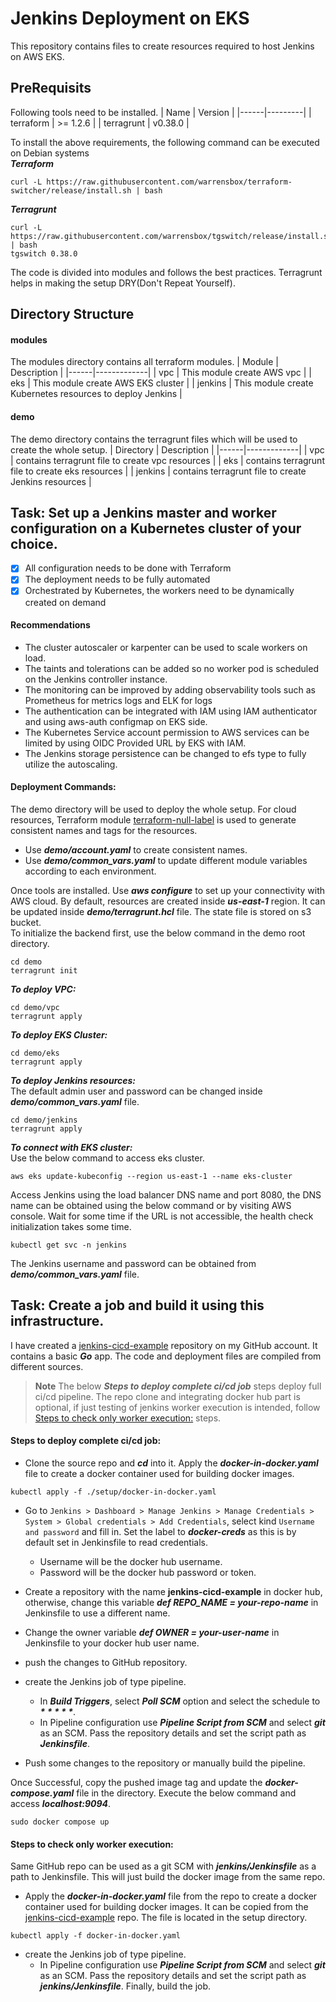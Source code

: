 # Jenkins Deployment on EKS
This repository contains files to create resources required to host Jenkins on AWS EKS.

## PreRequisits
Following tools need to be installed.
| Name | Version |
|------|---------|
| terraform | >= 1.2.6 |
| terragrunt | v0.38.0 |

To install the above requirements, the following command can be executed on Debian systems  
***Terraform***
```
curl -L https://raw.githubusercontent.com/warrensbox/terraform-switcher/release/install.sh | bash
```

***Terragrunt***
```
curl -L https://raw.githubusercontent.com/warrensbox/tgswitch/release/install.sh | bash
tgswitch 0.38.0
```
The code is divided into modules and follows the best practices. Terragrunt helps in making the setup DRY(Don't Repeat Yourself).
## Directory Structure
#### modules
The modules directory contains all terraform modules.
| Module | Description |
|------|-------------|
| vpc | This module create AWS vpc |
| eks | This module create AWS EKS cluster |
| jenkins | This module create Kubernetes resources to deploy Jenkins |

#### demo
The demo directory contains the terragrunt files which will be used to create the whole setup.
| Directory | Description |
|------|-------------|
| vpc | contains terragrunt file to create vpc resources |
| eks | contains terragrunt file to create eks resources |
| jenkins | contains terragrunt file to create Jenkins resources |

## Task: Set up a Jenkins master and worker configuration on a Kubernetes cluster of your choice. 

- [x] All configuration needs to be done with Terraform 
- [x] The deployment needs to be fully automated 
- [x] Orchestrated by Kubernetes, the workers need to be dynamically created on demand 

#### Recommendations
* The cluster autoscaler or karpenter can be used to scale workers on load.
* The taints and tolerations can be added so no worker pod is scheduled on the Jenkins controller instance.
* The monitoring can be improved by adding observability tools such as Prometheus for metrics logs and ELK for logs
* The authentication can be integrated with IAM using IAM authenticator and using aws-auth configmap on EKS side.
* The Kubernetes Service account permission to AWS services can be limited by using OIDC Provided URL by EKS with IAM.
* The Jenkins storage persistence can be changed to efs type to fully utilize the autoscaling.

#### Deployment Commands:
The demo directory will be used to deploy the whole setup.
For cloud resources, Terraform module [terraform-null-label](https://github.com/terraform-aws-modules/terraform-aws-eks/) is used to generate consistent names and tags for the resources. 
* Use ***demo/account.yaml*** to create consistent names. 
* Use ***demo/common_vars.yaml*** to update different module variables according to each environment.

Once tools are installed. Use ***aws configure*** to set up your connectivity with AWS cloud.
By default, resources are created inside ***us-east-1*** region. It can be updated inside ***demo/terragrunt.hcl*** file.
The state file is stored on s3 bucket.  
To initialize the backend first, use the below command in the demo root directory.
```
cd demo
terragrunt init
```
***To deploy VPC:***  
```
cd demo/vpc
terragrunt apply
```
***To deploy EKS Cluster:***  
```
cd demo/eks
terragrunt apply
```
***To deploy Jenkins resources:***    
The default admin user and password can be changed inside ***demo/common_vars.yaml*** file.
```
cd demo/jenkins
terragrunt apply
```
***To connect with EKS cluster:***  
Use the below command to access eks cluster.
```
aws eks update-kubeconfig --region us-east-1 --name eks-cluster
```

Access Jenkins using the load balancer DNS name and port 8080, the DNS name can be obtained using the below command or by visiting AWS console. Wait for some time if the URL is not accessible, the health check initialization takes some time.
```
kubectl get svc -n jenkins
```
The Jenkins username and password can be obtained from ***demo/common_vars.yaml*** file.


## Task: Create a job and build it using this infrastructure. 
I have created a [jenkins-cicd-example](https://github.com/zurrehma/jenkins-cicd-example) repository on my GitHub account. It contains a basic ***Go*** app. The code and deployment files are compiled from different sources.

> **Note**
> The below ***Steps to deploy complete ci/cd job*** steps deploy full ci/cd pipeline. The repo clone  and integrating docker hub part is optional, if just testing of jenkins worker execution is intended, follow [Steps to check only worker execution:](#steps-to-check-only-worker-execution) steps.

#### Steps to deploy complete ci/cd job:
* Clone the source repo and ***cd*** into it. Apply the ***docker-in-docker.yaml*** file to create a docker container used for building docker images.
```
kubectl apply -f ./setup/docker-in-docker.yaml
```
* Go to `Jenkins > Dashboard > Manage Jenkins > Manage Credentials > System > Global credentials > Add Credentials`, select kind `Username and password` and fill in. Set the label to ***docker-creds*** as this is by default set in Jenkinsfile to read credentials.
  * Username will be the docker hub username.
  * Password will be the docker hub password or token.

* Create a repository with the name **jenkins-cicd-example** in docker hub, otherwise, change this variable ***def REPO_NAME = your-repo-name*** in Jenkinsfile to use a different name.

* Change the owner variable ***def OWNER = your-user-name*** in Jenkinsfile to your docker hub user name.

* push the changes to GitHub repository.

* create the Jenkins job of type pipeline. 
    * In ***Build Triggers***, select ***Poll SCM*** option and select the schedule to ***\* \* \* \* \****.
    * In Pipeline configuration use ***Pipeline Script from SCM*** and select ***git*** as an SCM. Pass the repository details and set the script path as ***Jenkinsfile***. 

* Push some changes to the repository or manually build the pipeline.

Once Successful, copy the pushed image tag and update the ***docker-compose.yaml*** file in the directory. Execute the below command and access ***localhost:9094***.
```
sudo docker compose up
```

#### Steps to check only worker execution:  
Same GitHub repo can be used as a git SCM with ***jenkins/Jenkinsfile*** as a path to Jenkinsfile. This will just build the docker image from the same repo.
* Apply the ***docker-in-docker.yaml*** file from the repo to create a docker container used for building docker images. It can be copied from the [jenkins-cicd-example](https://github.com/zurrehma/jenkins-cicd-example) repo. The file is located in the setup directory.
```
kubectl apply -f docker-in-docker.yaml
```
* create the Jenkins job of type pipeline.
    * In Pipeline configuration use ***Pipeline Script from SCM*** and select ***git*** as an SCM. Pass the repository details and set the script path as ***jenkins/Jenkinsfile***. Finally, build the job.
